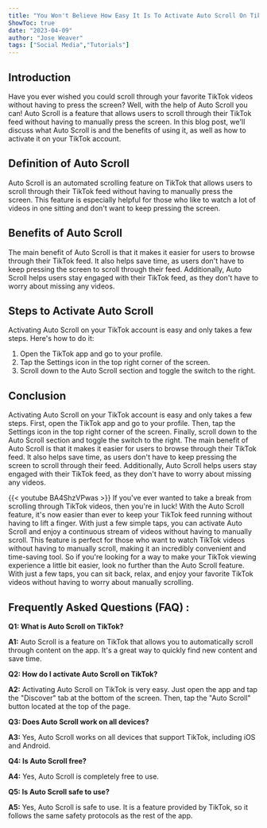 ```yaml
---
title: "You Won't Believe How Easy It Is To Activate Auto Scroll On TikTok!"
ShowToc: true 
date: "2023-04-09"
author: "Jose Weaver" 
tags: ["Social Media","Tutorials"]
---
```

## Introduction 

Have you ever wished you could scroll through your favorite TikTok videos without having to press the screen? Well, with the help of Auto Scroll you can! Auto Scroll is a feature that allows users to scroll through their TikTok feed without having to manually press the screen. In this blog post, we'll discuss what Auto Scroll is and the benefits of using it, as well as how to activate it on your TikTok account. 

## Definition of Auto Scroll

Auto Scroll is an automated scrolling feature on TikTok that allows users to scroll through their TikTok feed without having to manually press the screen. This feature is especially helpful for those who like to watch a lot of videos in one sitting and don't want to keep pressing the screen. 

## Benefits of Auto Scroll

The main benefit of Auto Scroll is that it makes it easier for users to browse through their TikTok feed. It also helps save time, as users don't have to keep pressing the screen to scroll through their feed. Additionally, Auto Scroll helps users stay engaged with their TikTok feed, as they don't have to worry about missing any videos. 

## Steps to Activate Auto Scroll

Activating Auto Scroll on your TikTok account is easy and only takes a few steps. Here's how to do it: 

1. Open the TikTok app and go to your profile. 
2. Tap the Settings icon in the top right corner of the screen. 
3. Scroll down to the Auto Scroll section and toggle the switch to the right. 

## Conclusion 

Activating Auto Scroll on your TikTok account is easy and only takes a few steps. First, open the TikTok app and go to your profile. Then, tap the Settings icon in the top right corner of the screen. Finally, scroll down to the Auto Scroll section and toggle the switch to the right. The main benefit of Auto Scroll is that it makes it easier for users to browse through their TikTok feed. It also helps save time, as users don't have to keep pressing the screen to scroll through their feed. Additionally, Auto Scroll helps users stay engaged with their TikTok feed, as they don't have to worry about missing any videos.

{{< youtube BA4ShzVPwas >}} 
If you've ever wanted to take a break from scrolling through TikTok videos, then you're in luck! With the Auto Scroll feature, it's now easier than ever to keep your TikTok feed running without having to lift a finger. With just a few simple taps, you can activate Auto Scroll and enjoy a continuous stream of videos without having to manually scroll. This feature is perfect for those who want to watch TikTok videos without having to manually scroll, making it an incredibly convenient and time-saving tool. So if you're looking for a way to make your TikTok viewing experience a little bit easier, look no further than the Auto Scroll feature. With just a few taps, you can sit back, relax, and enjoy your favorite TikTok videos without having to worry about manually scrolling.

## Frequently Asked Questions (FAQ) :
**Q1: What is Auto Scroll on TikTok?**

**A1:** Auto Scroll is a feature on TikTok that allows you to automatically scroll through content on the app. It's a great way to quickly find new content and save time.

**Q2: How do I activate Auto Scroll on TikTok?**

**A2:** Activating Auto Scroll on TikTok is very easy. Just open the app and tap the "Discover" tab at the bottom of the screen. Then, tap the "Auto Scroll" button located at the top of the page.

**Q3: Does Auto Scroll work on all devices?**

**A3:** Yes, Auto Scroll works on all devices that support TikTok, including iOS and Android.

**Q4: Is Auto Scroll free?**

**A4:** Yes, Auto Scroll is completely free to use.

**Q5: Is Auto Scroll safe to use?**

**A5:** Yes, Auto Scroll is safe to use. It is a feature provided by TikTok, so it follows the same safety protocols as the rest of the app.


